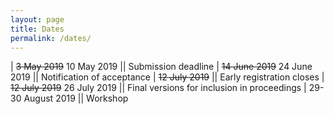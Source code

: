 ```yaml
---
layout: page
title: Dates
permalink: /dates/
---
```


<!--**Abstracts are now being accepted and the submission deadline is ~~2 June 2017~~ 9 June 2017**

**Submission instructions can be found at [EasyChair submission page](https://easychair.org/conferences/?conf=vihar2017)**-->

|  ~~3 May 2019~~ 10 May 2019          ||             Submission deadline 
| ~~14 June 2019~~ 24 June 2019          ||             Notification of acceptance
| ~~12 July 2019~~          ||             Early registration closes
| ~~12 July 2019~~ 26 July 2019         ||             Final versions for inclusion in proceedings
| 29-30 August 2019     ||             Workshop

